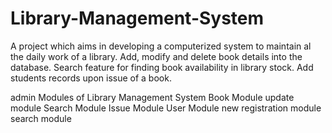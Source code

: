 # Library-Management-System
A project which aims in developing a computerized system to maintain al the daily work of a library.
Add, modify and delete book details into the database.
Search feature for finding book availability in library stock.
Add students records upon issue of a book.



admin Modules of Library Management System
Book Module
update module
Search Module
Issue Module
User Module
new registration module
search module




